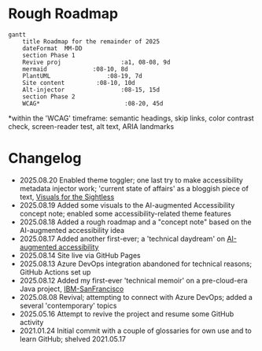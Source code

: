 # Rough Roadmap

```mermaid
gantt
    title Roadmap for the remainder of 2025
    dateFormat  MM-DD
    section Phase 1
    Revive proj                 :a1, 08-08, 9d
    mermaid             :08-10, 8d
    PlantUML                :08-19, 7d
    Site content         :08-10, 10d
    Alt-injector                :08-15, 15d
    section Phase 2
    WCAG*                        :08-20, 45d
```
*within the 'WCAG' timeframe: semantic headings, skip links, color contrast check, screen-reader test, alt text, ARIA landmarks

# Changelog

- 2025.08.20 Enabled theme toggler; one last try to make accessibility metadata injector work; 'current state of affairs' as a bloggish piece of text, [Visuals for the Sightless](visuals-for-the-sightless.md)  
- 2025.08.19 Added some visuals to the AI-augmented Accessibility concept note; enabled some accessibility-related theme features
- 2025.08.18 Added a rough roadmap and a "concept note" based on the AI-augmented accessibility idea
- 2025.08.17 Added another first-ever; a 'technical daydream' on [AI-augmented accessibility](ai-accessibility.md) 
- 2025.08.14 Site live via GitHub Pages
- 2025.08.13 Azure DevOps integration abandoned for technical reasons; GitHub Actions set up
- 2025.08.12 Added my first-ever 'technical memoir' on a pre-cloud-era Java project, [IBM-SanFrancisco](ibm-sanfran.md)
- 2025.08.08 Revival; attempting to connect with Azure DevOps; added a several 'contemporary' topics
- 2025.05.16 Attempt to revive the project and resume some GitHub activity
- 2021.01.24 Initial commit with a couple of glossaries for own use and to learn GitHub; shelved 2021.05.17
